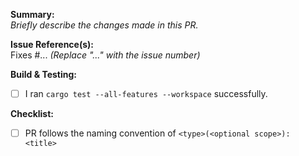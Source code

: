 **Summary:**  
_Briefly describe the changes made in this PR._

**Issue Reference(s):**  
Fixes #... _(Replace "..." with the issue number)_

**Build & Testing:**

- [ ] I ran `cargo test --all-features --workspace` successfully.

**Checklist:**

- [ ] PR follows the naming convention of `<type>(<optional scope>): <title>`
